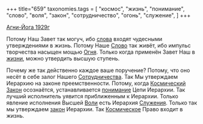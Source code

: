 +++
title="659"
taxonomies.tags = [
 "космос",
 "жизнь",
 "понимание",
 "слово",
 "воля",
 "закон",
 "сотрудничество",
 "огонь",
 "служение",
]
+++

[Агни-Йога 1929г](/agni/1929)

Потому Наш Завет так могуч, ибо [слова](/tags/слово) входят чудесными утверждениями в жизнь. Потому Наше [Слово](/tags/слово) так живёт, ибо импульс творчества насыщен мощью [Огня](/tags/огонь). Только когда применён Завет Наш в [жизни](/tags/жизнь), можно утвердить высшую ступень.   

Почему же так действенно каждое ваше поручение? Потому, что оно несёт в себе залог Нашего [Сотрудничества](/tags/сотрудничество). Так Мы утверждаем Иерархию на законе преемственности. Потому, когда [Космический](/tags/космос) [Закон](/tags/закон) осознаётся, устанавливается [понимание](/tags/понимание) Цепи Иерархии. Так лучший исполнитель уявится приближенным к Иерархии. Только явление исполнения Высшей [Воли](/tags/воля) есть Иерархия [Служения](/tags/служение). Только так мы утверждаем [закон](/tags/закон) Иерархии. Так [Космическое](/tags/космос) Право входит в жизнь.